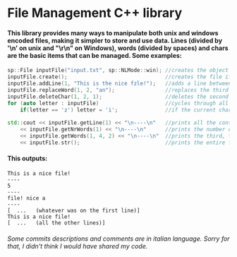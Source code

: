 # File Management C++ library
#### This library provides many ways to manipulate both unix and windows encoded files, making it simpler to store and use data. Lines (divided by '\n' on unix and "\r\n" on Windows), words (divided by spaces) and chars are the basic items that can be managed. Some examples:
```cpp
sp::File inputFile("input.txt", sp::NLMode::win); //creates the object using one path. The sp::NLMode parameter indicates the newline mode, if not provided it's automatically determined based on the operating system.
inputFile.create();                               //creates the file if it doesn't exist.
inputFile.addLine(1, "This is the nice fzle!");   //adds a line between the first and the second one containing the parameter. (This is the nice fzle!)
inputFile.replaceWord(1, 2, "an");                //replaces the third word on the second line with the parameter. (This is an nice fzle!)
inputFile.deleteChar(1, 2, 1);                    //deletes the second char of the third word of the second line. (This is a nice fzle!)
for (auto letter : inputFile)                     //cycles through all the chars in the file.
    if(letter == 'z') letter = 'i';               //if the current char is a 'z' it is replaced with an 'i'. (This is a nice file!)
    
std::cout << inputFile.getLine(1) << "\n----\n"   //prints all the content of the second line.
    << inputFile.getNrWords(1) << "\n----\n"      //prints the number of words in the second line.
    << inputFile.getWords(1, 4, 2) << "\n----\n"  //prints the third, the fourth and the fifth word in the second line, but in reverse order since the second parameter is bigger than the third one.
    << inputFile.str();                           //prints the entire file.
```
#### This outputs:
```
This is a nice file!
----
5
----
file! nice a
----
[  ...   (whatever was on the first line)]
This is a nice file!
[  ...   (all the other lines)]
```
  
###### Some commits descriptions and comments are in italian language. Sorry for that, I didn't think I would have shared my code.
